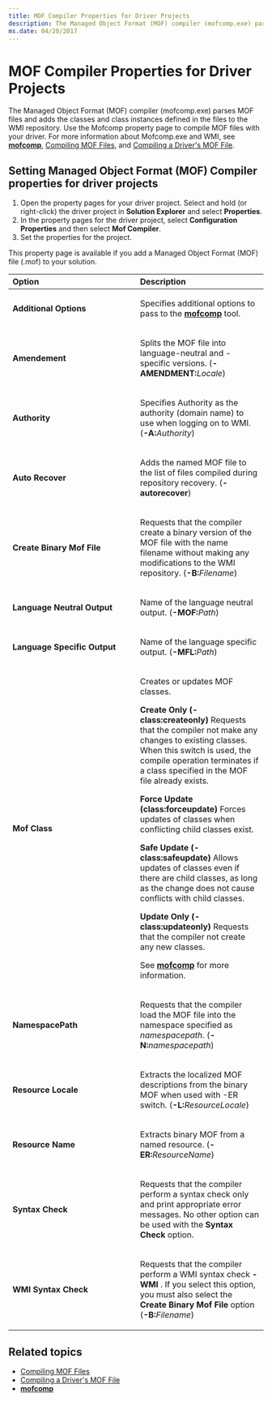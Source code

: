 ```yaml
---
title: MOF Compiler Properties for Driver Projects
description: The Managed Object Format (MOF) compiler (mofcomp.exe) parses MOF files and adds classes and class instances defined in the files to the WMI repository.
ms.date: 04/20/2017
---
```


# MOF Compiler Properties for Driver Projects

The Managed Object Format (MOF) compiler (mofcomp.exe) parses MOF files and adds the classes and class instances defined in the files to the WMI repository. Use the Mofcomp property page to compile MOF files with your driver. For more information about Mofcomp.exe and WMI, see [**mofcomp**](/windows/desktop/WmiSdk/mofcomp), [Compiling MOF Files](/windows/desktop/WmiSdk/compiling-mof-files), and [Compiling a Driver's MOF File](../kernel/compiling-a-driver-s-mof-file.md).

## <span id="Setting_Managed_Object_Format__MOF__Compiler_properties_for_driver_projects"></span><span id="setting_managed_object_format__mof__compiler_properties_for_driver_projects"></span><span id="SETTING_MANAGED_OBJECT_FORMAT__MOF__COMPILER_PROPERTIES_FOR_DRIVER_PROJECTS"></span>Setting Managed Object Format (MOF) Compiler properties for driver projects


1.  Open the property pages for your driver project. Select and hold (or right-click) the driver project in **Solution Explorer** and select **Properties**.
2.  In the property pages for the driver project, select **Configuration Properties** and then select **Mof Compiler**.
3.  Set the properties for the project.

This property page is available if you add a Managed Object Format (MOF) file (.mof) to your solution.

<table>
<colgroup>
<col width="50%" />
<col width="50%" />
</colgroup>
<thead>
<tr class="header">
<th align="left">Option</th>
<th align="left">Description</th>
</tr>
</thead>
<tbody>
<tr class="odd">
<td align="left"><p><span id="Additional_Options"></span><span id="additional_options"></span><span id="ADDITIONAL_OPTIONS"></span><strong>Additional Options</strong></p></td>
<td align="left"><p>Specifies additional options to pass to the <a href="/windows/desktop/WmiSdk/mofcomp" data-raw-source="[&lt;strong&gt;mofcomp&lt;/strong&gt;](/windows/desktop/WmiSdk/mofcomp)"><strong>mofcomp</strong></a> tool.</p></td>
</tr>
<tr class="even">
<td align="left"><p><span id="Amendement"></span><span id="amendement"></span><span id="AMENDEMENT"></span><strong>Amendement</strong></p></td>
<td align="left"><p>Splits the MOF file into language-neutral and -specific versions. (<strong>-AMENDMENT:</strong><em>Locale</em>)</p></td>
</tr>
<tr class="odd">
<td align="left"><p><span id="Authority"></span><span id="authority"></span><span id="AUTHORITY"></span><strong>Authority</strong></p></td>
<td align="left"><p>Specifies Authority as the authority (domain name) to use when logging on to WMI. (<strong>-A:</strong><em>Authority</em>)</p></td>
</tr>
<tr class="even">
<td align="left"><p><span id="Auto_Recover"></span><span id="auto_recover"></span><span id="AUTO_RECOVER"></span><strong>Auto Recover</strong></p></td>
<td align="left"><p>Adds the named MOF file to the list of files compiled during repository recovery. (<strong>-autorecover</strong>)</p></td>
</tr>
<tr class="odd">
<td align="left"><p><span id="Create_Binary_Mof_File"></span><span id="create_binary_mof_file"></span><span id="CREATE_BINARY_MOF_FILE"></span><strong>Create Binary Mof File</strong></p></td>
<td align="left"><p>Requests that the compiler create a binary version of the MOF file with the name filename without making any modifications to the WMI repository. (<strong>-B:</strong><em>Filename</em>)</p></td>
</tr>
<tr class="even">
<td align="left"><p><span id="Language_Neutral_Output"></span><span id="language_neutral_output"></span><span id="LANGUAGE_NEUTRAL_OUTPUT"></span><strong>Language Neutral Output</strong></p></td>
<td align="left"><p>Name of the language neutral output. (<strong>-MOF:</strong><em>Path</em>)</p></td>
</tr>
<tr class="odd">
<td align="left"><p><span id="Language_Specific_Output"></span><span id="language_specific_output"></span><span id="LANGUAGE_SPECIFIC_OUTPUT"></span><strong>Language Specific Output</strong></p></td>
<td align="left"><p>Name of the language specific output. (<strong>-MFL:</strong><em>Path</em>)</p></td>
</tr>
<tr class="even">
<td align="left"><p><span id="Mof_Class"></span><span id="mof_class"></span><span id="MOF_CLASS"></span><strong>Mof Class</strong></p></td>
<td align="left"><p>Creates or updates MOF classes.</p>
<p><strong>Create Only (-class:createonly)</strong> Requests that the compiler not make any changes to existing classes. When this switch is used, the compile operation terminates if a class specified in the MOF file already exists.</p>
<p><strong>Force Update (class:forceupdate)</strong> Forces updates of classes when conflicting child classes exist.</p>
<p><strong>Safe Update (-class:safeupdate)</strong> Allows updates of classes even if there are child classes, as long as the change does not cause conflicts with child classes.</p>
<p><strong>Update Only (-class:updateonly)</strong> Requests that the compiler not create any new classes.</p>
<p></p>
<p>See <a href="/windows/desktop/WmiSdk/mofcomp" data-raw-source="[&lt;strong&gt;mofcomp&lt;/strong&gt;](/windows/desktop/WmiSdk/mofcomp)"><strong>mofcomp</strong></a> for more information.</p></td>
</tr>
<tr class="odd">
<td align="left"><p><span id="NamespacePath"></span><span id="namespacepath"></span><span id="NAMESPACEPATH"></span><strong>NamespacePath</strong></p></td>
<td align="left"><p>Requests that the compiler load the MOF file into the namespace specified as <em>namespacepath</em>. (<strong>-N:</strong><em>namespacepath</em>)</p></td>
</tr>
<tr class="even">
<td align="left"><p><span id="Resource_Locale"></span><span id="resource_locale"></span><span id="RESOURCE_LOCALE"></span><strong>Resource Locale</strong></p></td>
<td align="left"><p>Extracts the localized MOF descriptions from the binary MOF when used with -ER switch. (<strong>-L:</strong><em>ResourceLocale</em>)</p></td>
</tr>
<tr class="odd">
<td align="left"><p><span id="Resource_Name"></span><span id="resource_name"></span><span id="RESOURCE_NAME"></span><strong>Resource Name</strong></p></td>
<td align="left"><p>Extracts binary MOF from a named resource. (<strong>-ER:</strong><em>ResourceName</em>)</p></td>
</tr>
<tr class="even">
<td align="left"><p><span id="Syntax_Check"></span><span id="syntax_check"></span><span id="SYNTAX_CHECK"></span><strong>Syntax Check</strong></p></td>
<td align="left"><p>Requests that the compiler perform a syntax check only and print appropriate error messages. No other option can be used with the <strong>Syntax Check</strong> option.</p></td>
</tr>
<tr class="odd">
<td align="left"><p><span id="WMI_Syntax_Check"></span><span id="wmi_syntax_check"></span><span id="WMI_SYNTAX_CHECK"></span><strong>WMI Syntax Check</strong></p></td>
<td align="left"><p>Requests that the compiler perform a WMI syntax check <strong>-WMI</strong> . If you select this option, you must also select the <strong>Create Binary Mof File</strong> option (<strong>-B:</strong><em>Filename</em>)</p></td>
</tr>
</tbody>
</table>

 

## <span id="related_topics"></span>Related topics


* [Compiling MOF Files](/windows/desktop/WmiSdk/compiling-mof-files)
* [Compiling a Driver's MOF File](../kernel/compiling-a-driver-s-mof-file.md)
* [**mofcomp**](/windows/desktop/WmiSdk/mofcomp)
